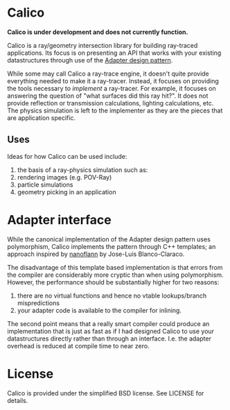 Calico
======

**Calico is under development and does not currently function.**

Calico is a ray/geometry intersection library for building ray-traced
applications.  Its focus is on presenting an API that works with your existing
datastructures through use of the [Adapter design
pattern](http://sourcemaking.com/design_patterns/adapter).

While some may call Calico a ray-trace engine, it doesn't quite provide
everything needed to make it a ray-tracer.  Instead, it focuses on providing
the tools necessary to _implement_ a ray-tracer.  For example, it focuses on
answering the question of "what surfaces did this ray hit?".  It does not provide
reflection or transmission calculations, lighting calculations, etc.  The
physics simulation is left to the implementer as they are the pieces that are
application specific.


Uses
----

Ideas for how Calico can be used include:

1. the basis of a ray-physics simulation such as:
  1. rendering images (e.g. POV-Ray)
  2. particle simulations
2. geometry picking in an application


Adapter interface
=================

While the canonical implementation of the Adapter design pattern uses
polymorphism, Calico implements the pattern through C++ templates; an approach
inspired by [nanoflann](https://github.com/jlblancoc/nanoflann) by Jose-Luis
Blanco-Claraco.

The disadvantage of this template based implementation is that errors from the
compiler are considerably more cryptic than when using polymorphism.  However,
the performance should be substantially higher for two reasons:

1. there are no virtual functions and hence no vtable lookups/branch
   mispredictions
2. your adapter code is available to the compiler for inlining.

The second point means that a really smart compiler could produce an
implementation that is just as fast as if I had designed Calico to use your
datastructures directly rather than through an interface.  I.e. the adapter
overhead is reduced at compile time to near zero.

License
=======

Calico is provided under the simplified BSD license.  See LICENSE for details.
